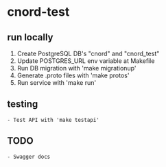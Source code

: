 # cnord-test

## run locally

1. Create PostgreSQL DB's "cnord" and "cnord_test"
2. Update POSTGRES_URL env variable at Makefile
3. Run DB migration with 'make migrationup'
4. Generate .proto files with 'make protos'
5. Run service with 'make run'

## testing
    - Test API with 'make testapi'

## TODO
    - Swagger docs